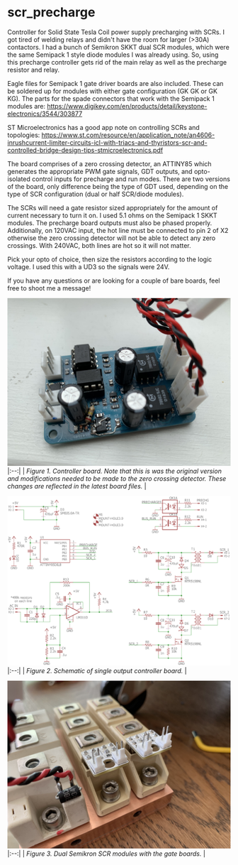 # scr_precharge
Controller for Solid State Tesla Coil power supply precharging with SCRs. I got tired of welding relays and didn't have the room for larger (>30A) contactors. I had a bunch of Semikron SKKT dual SCR modules, which were the same Semipack 1 style diode modules I was already using. So, using this precharge controller gets rid of the main relay as well as the precharge resistor and relay.

Eagle files for Semipack 1 gate driver boards are also included. These can be soldered up for modules with either gate configuration (GK GK or GK KG). The parts for the spade connectors that work with the Semipack 1 modules are:
https://www.digikey.com/en/products/detail/keystone-electronics/3544/303877

ST Microelectronics has a good app note on controlling SCRs and topologies:
https://www.st.com/resource/en/application_note/an4606-inrushcurrent-limiter-circuits-icl-with-triacs-and-thyristors-scr-and-controlled-bridge-design-tips-stmicroelectronics.pdf

The board comprises of a zero crossing detector, an ATTINY85 which generates the appropriate PWM gate signals, GDT outputs, and opto-isolated control inputs for precharge and run modes. There are two versions of the board, only difference being the type of GDT used, depending on the type of SCR configuration (dual or half SCR/diode modules).

The SCRs will need a gate resistor sized appropriately for the amount of current necessary to turn it on. I used 5.1 ohms on the Semipack 1 SKKT modules. The precharge board outputs must also be phased properly. Additionally, on 120VAC input, the hot line must be connected to pin 2 of X2 otherwise the zero crossing detector will not be able to detect any zero crossings. With 240VAC, both lines are hot so it will not matter.

Pick your opto of choice, then size the resistors according to the logic voltage. I used this with a UD3 so the signals were 24V.

If you have any questions or are looking for a couple of bare boards, feel free to shoot me a message! 

![scrpchg.JPG](https://github.com/alexhanyuan/scr_precharge/blob/main/hw/scrpchg.JPG?raw=true)
|:--:| 
| *Figure 1. Controller board. Note that this is was the original version and modifications needed to be made to the zero crossing detector. These changes are reflected in the latest board files.* |

![scr_precharge_single_sch.png](https://github.com/alexhanyuan/scr_precharge/blob/main/hw/scr_precharge_single_REV_B/scr_precharge_single_sch.png?raw=true)
|:--:| 
| *Figure 2. Schematic of single output controller board.* |

![skkt_gate_brd.JPG](https://github.com/alexhanyuan/scr_precharge/blob/main/hw/skkt_gate_brd.JPG?raw=true)
|:--:| 
| *Figure 3. Dual Semikron SCR modules with the gate boards.* |